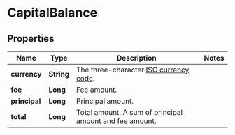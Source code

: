 

# CapitalBalance


## Properties

| Name | Type | Description | Notes |
|------------ | ------------- | ------------- | -------------|
|**currency** | **String** | The three-character [ISO currency code](https://docs.adyen.com/development-resources/currency-codes). |  |
|**fee** | **Long** | Fee amount. |  |
|**principal** | **Long** | Principal amount. |  |
|**total** | **Long** | Total amount. A sum of principal amount and fee amount. |  |



